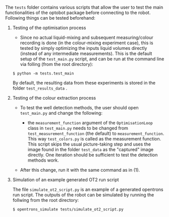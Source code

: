 The `tests` folder contains various scripts that allow the user to test the main functionalities of the optobot package before connecting to the robot.
Following things can be tested beforehand: 

1) Testing of the optimisation process
    - Since no actual liquid-mixing and subsequent measuring/colour recording is done (in the colour-mixing experiment case), 
    this is tested by simply optimizing the inputs liquid volumes directly (instead of any intermediate measurements). This is the default setup of the `test_main.py` script, and can be run at the command line via folling (from the root directory): 

    ```
    $ python -m tests.test_main
    ```

    By default, the resulting data from these experiments is stored in the folder `test_results_data` .

2) Testing of the colour extraction process
    - To test the well detection methods, the user should open `test_main.py` and change the following: 
        - the `measurement_function` argument of the `OptimisationLoop` class in `test_main.py` needs to be changed from `test_measurement_function` (the default) to `measurement_function`. This way `test_colors.py` is called as the measurement function. This script skips the usual picture-taking step and uses the image found in the folder `test_data` as the "captured" image directly. One iteration should be sufficient to test the detection methods work. 

    - After this change, run it with the same command as in (1). 


3) Simulation of an example generated OT2 run script

    The file `simulate_ot2_script.py` is an example of a generated opentrons run script. The outputs of the robot can be simulated by running the follwing from the root directory: 

    ```
    $ opentrons_simulate tests/simulate_ot2_script.py
    ```